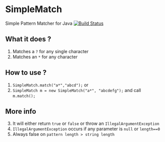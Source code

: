 SimpleMatch 
===========

Simple Pattern Matcher for Java 
[![Build Status](https://api.travis-ci.org/JaDogg/SimpleMatch.svg?branch=master)](https://travis-ci.org/JaDogg/SimpleMatch)

What it does ?
---
1. Matches a `?` for any single character
1. Matches an `*` for any character

How to use ?
---
1. `SimpleMatch.match("a*","abcd");` or
2. `SimpleMatch m = new SimpleMatch("a*", "abcdefg");` and call `m.match();`

More info
---
3. It will either return `true` or `false` or throw an `IllegalArgumentException`
4. `IllegalArgumentException` occurs if any parameter is `null` or `length==0` 
5. Always false on `pattern length > string length`

